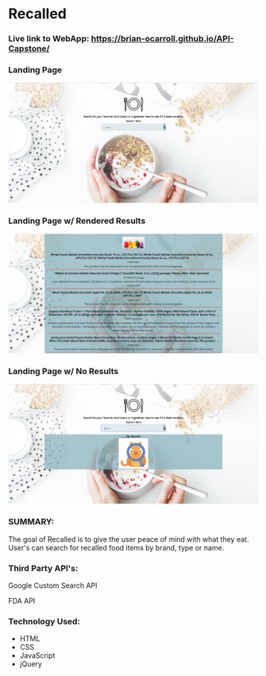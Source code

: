 
# Recalled


### Live link to WebApp: https://brian-ocarroll.github.io/API-Capstone/




### Landing Page
![Screenshot3](/images/Capture1.png?raw=true "Title")


### Landing Page w/ Rendered Results
![Screenshot2](/images/Capture2.png)


### Landing Page w/ No Results
![Screenshot3](/images/Capture3.png)


### SUMMARY:
The goal of Recalled is to give the user peace of mind with what they eat. User's can search for recalled food items by brand, type or name.


### Third Party API's:

Google Custom Search API

FDA API

### Technology Used:

* HTML
* CSS
* JavaScript
* jQuery


